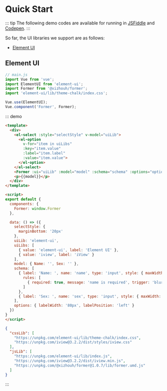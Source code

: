 # Quick Start

::: tip
The following demo codes are available for running in [JSFiddle][JSFiddle] and [Codepen][Codepen].
:::

So far, the UI libraries we support are as follows:

- [Element UI][ElementUI]

## Element UI

```js
// main.js
import Vue from 'vue';
import ElementUI from 'element-ui';
import Former from '@xizhouh/former';
import 'element-ui/lib/theme-chalk/index.css';

Vue.use(ElementUI);
Vue.component('Former', Former);
```

::: demo
```html
<template>
  <div>
    <el-select :style="selectStyle" v-model="uiLib">
      <el-option
        v-for="item in uiLibs"
        :key="item.value"
        :label="item.label"
        :value="item.value">
      </el-option>
    </el-select>
    <Former :ui="uiLib" :model="model" :schema="schema" :options="options"></Former>
    <p>{{model}}</p>
  </div>
</template>

<script>
export default {
  components: {
    Former: window.Former
  },

  data: () => ({
    selectStyle: {
      marginBottom: '20px'
    },
    uiLib: 'element-ui',
    uiLibs: [
      { value: 'element-ui', label: 'Element UI' },
      { value: 'iview', label: 'iView' }
    ],
    model: { Name: '', Sex: '' },
    schema: [
      { label: 'Name: ', name: 'name', type: 'input', style: { maxWidth: '350px', width: '100%' },
        rules: [
          { required: true, message: 'name is required', trigger: 'blur' }
        ]
      },
      { label: 'Sex: ', name: 'sex', type: 'input', style: { maxWidth: '350px', width: '100%' } }
    ],
    options: { labelWidth: '80px', labelPosition: 'left' }
  })
}
</script>
```
```json
{
  "cssLib": [
    "https://unpkg.com/element-ui/lib/theme-chalk/index.css",
    "https://unpkg.com/iview@3.2.2/dist/styles/iview.css"
  ],
  "jsLib": [
    "https://unpkg.com/element-ui/lib/index.js",
    "https://unpkg.com/iview@3.2.2/dist/iview.min.js",
    "https://unpkg.com/@xizhouh/former@1.0.7/lib/former.umd.js"
  ]
}
```
:::

[JSFiddle]: https://jsfiddle.net
[Codepen]: https://codepen.io
[ElementUI]: https://github.com/ElemeFE/element
